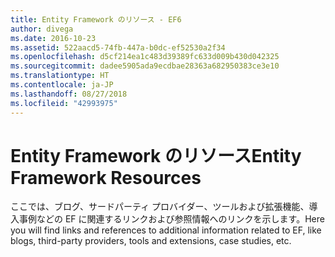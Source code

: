 ```yaml
---
title: Entity Framework のリソース - EF6
author: divega
ms.date: 2016-10-23
ms.assetid: 522aacd5-74fb-447a-b0dc-ef52530a2f34
ms.openlocfilehash: d5cf214ea1c483d39389fc633d009b430d042325
ms.sourcegitcommit: dadee5905ada9ecdbae28363a682950383ce3e10
ms.translationtype: HT
ms.contentlocale: ja-JP
ms.lasthandoff: 08/27/2018
ms.locfileid: "42993975"
---
```

# <a name="entity-framework-resources"></a><span data-ttu-id="6db0a-102">Entity Framework のリソース</span><span class="sxs-lookup"><span data-stu-id="6db0a-102">Entity Framework Resources</span></span>
<span data-ttu-id="6db0a-103">ここでは、ブログ、サードパーティ プロバイダー、ツールおよび拡張機能、導入事例などの EF に関連するリンクおよび参照情報へのリンクを示します。</span><span class="sxs-lookup"><span data-stu-id="6db0a-103">Here you will find links and references to additional information related to EF, like blogs, third-party providers, tools and extensions, case studies, etc.</span></span>
